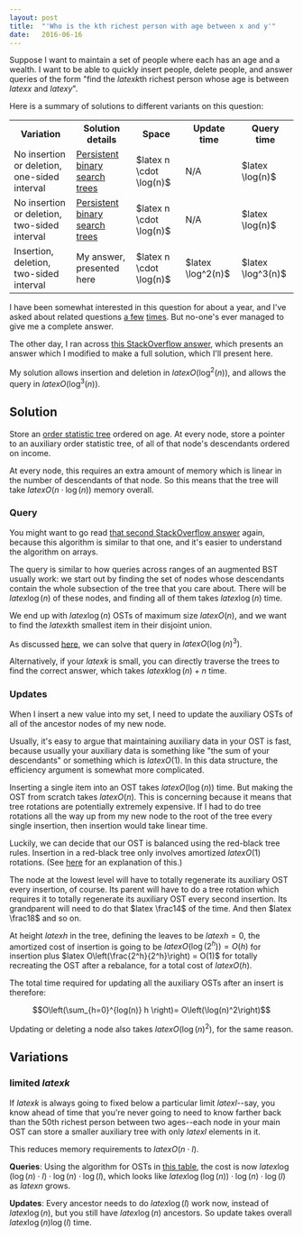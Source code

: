 ```yaml
---
layout: post
title:  "'Who is the kth richest person with age between x and y'"
date:   2016-06-16
---
```


Suppose I want to maintain a set of people where each has an age and a wealth. I want to be able to quickly insert people, delete people, and answer queries of the form "find the $latex k$th richest person whose age is between $latex x$ and $latex y$".

Here is a summary of solutions to different variants on this question:

<table class="table" id="table1">
  <tr>
    <th>Variation</th>
    <th>Solution details</th>
    <th>Space</th>
    <th>Update time</th>
    <th>Query time</th>
  </tr>
  <tr>
    <td>No insertion or deletion, one-sided interval</td>
    <td><a href="http://stackoverflow.com/a/31162190/1360429">Persistent binary search trees</a></td>
    <td>$latex n \cdot \log(n)$</td>
    <td>N/A</td>
    <td>$latex \log(n)$</td>
  </tr>
  <tr>
    <td>No insertion or deletion, two-sided interval</td>
    <td><a href="http://stackoverflow.com/questions/26296624/order-statistic-on-intervals/26299986#26299986">Persistent binary search trees</a></td>
    <td>$latex n \cdot \log(n)$</td>
    <td>N/A</td>
    <td>$latex \log(n)$</td>
  </tr>
  <tr>
    <td>Insertion, deletion, two-sided interval</td>
    <td>My answer, presented here</td>
    <td>$latex n \cdot \log(n)$</td>
    <td>$latex \log^2(n)$</td>
    <td>$latex \log^3(n)$</td>
  </tr>
</table>

I have been somewhat interested in this question for about a year, and I've asked about related questions [a few](https://www.facebook.com/bshlgrs/posts/10205556609689335) [times](http://stackoverflow.com/questions/31153033/data-structure-to-support-a-particular-query-on-a-set-of-2d-points). But no-one's ever managed to give me a complete answer.

The other day, I ran across [this StackOverflow answer](http://stackoverflow.com/a/26299986/1360429), which presents an answer which I modified to make a full solution, which I'll present here.

My solution allows insertion and deletion in $latex O(\log^2(n))$, and allows the query in $latex O(\log^3(n))$.

## Solution

Store an [order statistic tree](https://en.wikipedia.org/wiki/Order_statistic_tree) ordered on age. At every node, store a pointer to an auxiliary order statistic tree, of all of that node's descendants ordered on income.

At every node, this requires an extra amount of memory which is linear in the number of descendants of that node. So this means that the tree will take $latex O(n\cdot \log(n))$ memory overall.

### Query

You might want to go read [that second StackOverflow answer](http://stackoverflow.com/a/26299986/1360429) again, because this algorithm is similar to that one, and it's easier to understand the algorithm on arrays.

The query is similar to how queries across ranges of an augmented BST usually work: we start out by finding the set of nodes whose descendants contain the whole subsection of the tree that you care about. There will be $latex \log(n)$ of these nodes, and finding all of them takes $latex \log(n)$ time.

We end up with $latex \log(n)$ OSTs of maximum size $latex O(n)$, and we want to find the $latex k$th smallest item in their disjoint union.

As discussed [here](/2016/06/16/generalized-multi-quickselect.html), we can solve that query in $latex O\left(\log(n)^3\right)$.

Alternatively, if your $latex k$ is small, you can directly traverse the trees to find the correct answer, which takes $latex k \log(n) + n$ time.

### Updates

When I insert a new value into my set, I need to update the auxiliary OSTs of all of the ancestor nodes of my new node.

Usually, it's easy to argue that maintaining auxiliary data in your OST is fast, because usually your auxiliary data is something like "the sum of your descendants" or something which is $latex O(1)$. In this data structure, the efficiency argument is somewhat more complicated.

Inserting a single item into an OST takes $latex O(\log(n))$ time. But making the OST from scratch takes $latex O(n)$. This is concerning because it means that tree rotations are potentially extremely expensive. If I had to do tree rotations all the way up from my new node to the root of the tree every single insertion, then insertion would take linear time.

Luckily, we can decide that our OST is balanced using the red-black tree rules. Insertion in a red-black tree only involves amortized $latex O(1)$ rotations. (See [here](web.stanford.edu/class/cs166/lectures/05/Small05.pdf) for an explanation of this.)

The node at the lowest level will have to totally regenerate its auxiliary OST every insertion, of course. Its parent will have to do a tree rotation which requires it to totally regenerate its auxiliary OST every second insertion. Its grandparent will need to do that $latex \frac14$ of the time. And then $latex \frac18$ and so on.

At height $latex h$ in the tree, defining the leaves to be $latex h=0$, the amortized cost of insertion is going to be $latex O(\log(2^h)) = O(h)$ for insertion plus $latex O\left(\frac{2^h}{2^h}\right) = O(1)$ for totally recreating the OST after a rebalance, for a total cost of $latex O(h)$.

The total time required for updating all the auxiliary OSTs after an insert is therefore:

$$O\left(\sum_{h=0}^{log(n)} h \right)= O\left(\log(n)^2\right)$$

Updating or deleting a node also takes $latex O\left(\log(n)^2\right)$, for the same reason.

## Variations

### limited $latex k$

If $latex k$ is always going to fixed below a particular limit $latex l$--say, you know ahead of time that you're never going to need to know farther back than the 50th richest person between two ages--each node in your main OST can store a smaller auxiliary tree with only $latex l$ elements in it.

This reduces memory requirements to $latex O(n \cdot l)$.

**Queries**: Using the algorithm for OSTs in [this table](/2016/06/16/generalized-multi-quickselect.html#table1), the cost is now $latex \log(\log(n) \cdot l) \cdot \log(n) \cdot \log(l)$, which looks like $latex \log(\log(n)) \cdot \log(n) \cdot \log(l)$ as $latex n$ grows.

**Updates**: Every ancestor needs to do $latex \log(l)$ work now, instead of $latex \log(n)$, but you still have $latex \log(n)$ ancestors. So update takes overall $latex \log(n)\log(l)$ time.
